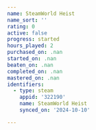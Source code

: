 ```yaml
---
name: SteamWorld Heist
name_sort: ''
rating: 0
active: false
progress: started
hours_played: 2
purchased_on: .nan
started_on: .nan
beaten_on: .nan
completed_on: .nan
mastered_on: .nan
identifiers:
  - type: steam
    appid: '322190'
    name: SteamWorld Heist
    synced_on: '2024-10-10'

---
```


